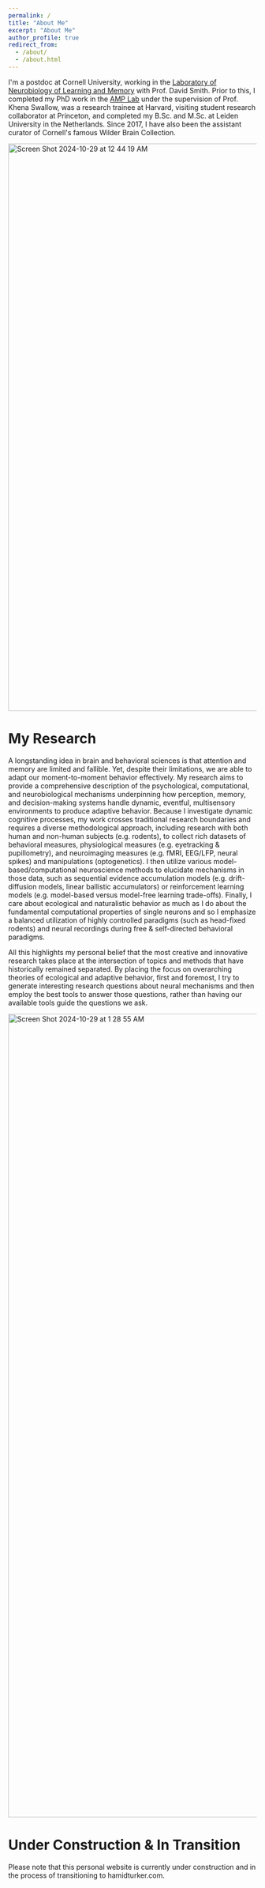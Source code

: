 ```yaml
---
permalink: /
title: "About Me"
excerpt: "About Me"
author_profile: true
redirect_from: 
  - /about/
  - /about.html
---
```


I'm a postdoc at Cornell University, working in the [Laboratory of Neurobiology of Learning and Memory](https://blogs.cornell.edu/davidsmithlab/) with Prof. David Smith. Prior to this, I completed my PhD work in the [AMP Lab](https://amp-lab.psych.cornell.edu) under the supervision of Prof. Khena Swallow, was a research trainee at Harvard, visiting student research collaborator at Princeton, and completed my B.Sc. and M.Sc. at Leiden University in the Netherlands. Since 2017, I have also been the assistant curator of Cornell's famous Wilder Brain Collection.


<img width="1148" alt="Screen Shot 2024-10-29 at 12 44 19 AM" src="https://github.com/user-attachments/assets/6767a4b3-2d86-4235-9272-ccffce744736">



My Research
============
A longstanding idea in brain and behavioral sciences is that attention and memory are limited and fallible. Yet, despite their limitations, we are able to adapt our moment-to-moment behavior effectively. My research aims to provide a comprehensive description of the psychological, computational, and neurobiological mechanisms underpinning how perception, memory, and decision-making systems handle dynamic, eventful, multisensory environments to produce adaptive behavior.
      Because I investigate dynamic cognitive processes, my work crosses traditional research boundaries and requires a diverse methodological approach, including research with both human and non-human subjects (e.g. rodents), to collect rich datasets of behavioral measures, physiological measures (e.g. eyetracking & pupillometry), and neuroimaging measures (e.g. fMRI, EEG/LFP, neural spikes) and manipulations (optogenetics). I then utilize various model-based/computational neuroscience methods to elucidate mechanisms in those data, such as sequential evidence accumulation models (e.g. drift-diffusion models, linear ballistic accumulators) or reinforcement learning models (e.g. model-based versus model-free learning trade-offs). Finally, I care about ecological and naturalistic behavior as much as I do about the fundamental computational properties of single neurons and so I emphasize a balanced utilization of highly controlled paradigms (such as head-fixed rodents) and neural recordings during free & self-directed behavioral paradigms.
      
All this highlights my personal belief that the most creative and innovative research takes place at the intersection of topics and methods that have historically remained separated. By placing the focus on overarching theories of ecological and adaptive behavior, first and foremost, I try to generate interesting research questions about neural mechanisms and then employ the best tools to answer those questions, rather than having our available tools guide the questions we ask.


<img width="1626" alt="Screen Shot 2024-10-29 at 1 28 55 AM" src="https://github.com/user-attachments/assets/108d2a99-99af-48b9-9952-3f06a71b883a">



Under Construction & In Transition
============
Please note that this personal website is currently under construction and in the process of transitioning to hamidturker.com.







